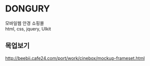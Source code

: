 # DONGURY
모바일웹 안경 쇼핑몰   
html, css, jquery, UIkit

## 목업보기      
<http://beebii.cafe24.com/port/work/cinebox/mockup-frameset.html>
